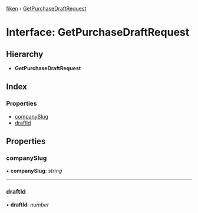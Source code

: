 [fiken](../README.md) › [GetPurchaseDraftRequest](getpurchasedraftrequest.md)

# Interface: GetPurchaseDraftRequest

## Hierarchy

* **GetPurchaseDraftRequest**

## Index

### Properties

* [companySlug](getpurchasedraftrequest.md#companyslug)
* [draftId](getpurchasedraftrequest.md#draftid)

## Properties

###  companySlug

• **companySlug**: *string*

___

###  draftId

• **draftId**: *number*
